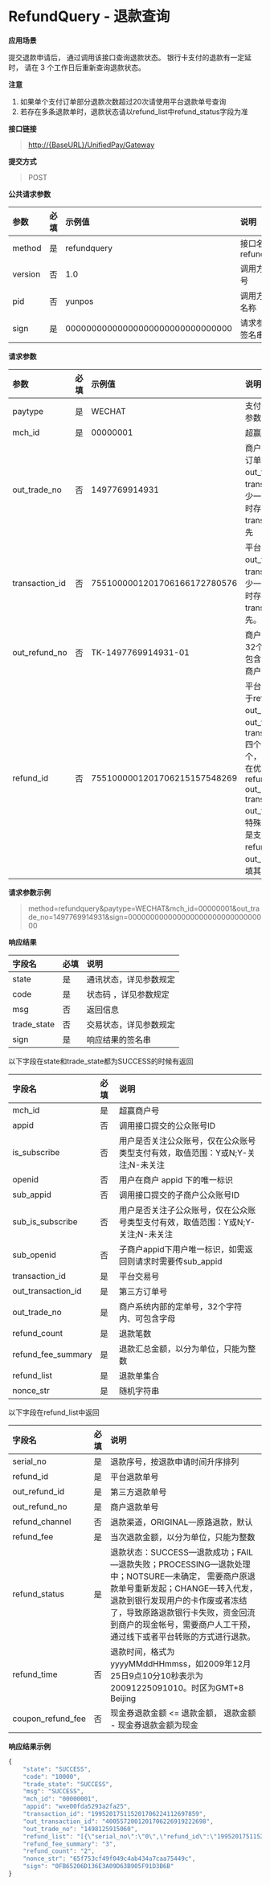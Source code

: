 # RefundQuery - 退款查询

**应用场景**

提交退款申请后， 通过调用该接口查询退款状态。 银行卡支付的退款有一定延时， 请在 3 个工作日后重新查询退款状态。

**注意**

1. 如果单个支付订单部分退款次数超过20次请使用平台退款单号查询
2. 若存在多条退款单时，退款状态请以refund\_list中refund\_status字段为准

**接口链接**

> [http://{BaseURL}/UnifiedPay/Gateway](http://{BaseURL}/OpenPlatform/Login)

**提交方式**

> POST

**公共请求参数**

| 参数 | 必填 | 示例值 | 说明 |
| :--- | :--- | :--- | :--- |
| method | 是 | refundquery | 接口名称，refundquery |
| version | 否 | 1.0 | 调用方版本号 |
| pid | 否 | yunpos | 调用方产品名称 |
| sign | 是 | 00000000000000000000000000000000 | 请求参数的签名串 |

**请求参数**

| 参数 | 必填 | 示例值 | 说明 |
| :--- | :--- | :--- | :--- |
| paytype | 是 | WECHAT | 支付方式，详见参数规定 |
| mch\_id | 是 | 00000001 | 超赢商户号 |
| out\_trade\_no | 否 | 1497769914931 | 商户系统内部的订单号，out\_trade\_no和transaction\_id至少一个必填，同时存在时transaction\_id优先 |
| transaction\_id | 否 | 7551000001201706166172780576 | 平台交易号，out\_trade\_no和transaction\_id至少一个必填，同时存在时transaction\_id优先。 |
| out\_refund\_no | 否 | TK-1497769914931-01 | 商户退款单号，32个字符内、可包含字母,确保在商户系统唯一。 |
| refund\_id | 否 | 7551000001201706215157548269 | 平台退款单号关于refund\_id、out\_refund\_no、out\_trade\_no 、transaction\_id 四个参数必填一个， 如果同时存在优先级为：refund\_id &gt; out\_refund\_no &gt; transaction\_id &gt; out\_trade\_no；特殊说明：如果是支付宝，refund\_id、out\_refund\_no必填其中一个。 |

**请求参数示例**

> method=refundquery&paytype=WECHAT&mch\_id=00000001&out\_trade\_no=1497769914931&sign=00000000000000000000000000000000

**响应结果**

| 字段名 | 必填 | 说明 |
| :--- | :--- | :--- |
| state | 是 | 通讯状态，详见参数规定 |
| code | 是 | 状态码 ，详见参数规定 |
| msg | 否 | 返回信息 |
| trade\_state | 否 | 交易状态，详见参数规定 |
| sign | 是 | 响应结果的签名串 |

以下字段在state和trade\_state都为SUCCESS的时候有返回

| 字段名 | 必填 | 说明 |
| :--- | :--- | :--- |
| mch\_id | 是 | 超赢商户号 |
| appid | 否 | 调用接口提交的公众账号ID |
| is\_subscribe | 否 | 用户是否关注公众账号，仅在公众账号类型支付有效，取值范围：Y或N;Y-关注;N-未关注 |
| openid | 否 | 用户在商户 appid 下的唯一标识 |
| sub\_appid | 否 | 调用接口提交的子商户公众账号ID |
| sub\_is\_subscribe | 否 | 用户是否关注子公众账号，仅在公众账号类型支付有效，取值范围：Y或N;Y-关注;N-未关注 |
| sub\_openid | 否 | 子商户appid下用户唯一标识，如需返回则请求时需要传sub\_appid |
| transaction\_id | 是 | 平台交易号 |
| out\_transaction\_id | 是 | 第三方订单号 |
| out\_trade\_no | 是 | 商户系统内部的定单号，32个字符内、可包含字母 |
| refund\_count | 是 | 退款笔数 |
| refund\_fee\_summary | 是 | 退款汇总金额，以分为单位，只能为整数 |
| refund\_list | 是 | 退款单集合 |
| nonce\_str | 是 | 随机字符串 |

以下字段在refund\_list中返回

| 字段名 | 必填 | 说明 |
| :--- | :--- | :--- |
| serial\_no | 是 | 退款序号，按退款申请时间升序排列 |
| refund\_id | 是 | 平台退款单号 |
| out\_refund\_id | 是 | 第三方退款单号 |
| out\_refund\_no | 是 | 商户退款单号 |
| refund\_channel | 否 | 退款渠道，ORIGINAL—原路退款，默认 |
| refund\_fee | 是 | 当次退款金额，以分为单位，只能为整数 |
| refund\_status | 是 | 退款状态：SUCCESS—退款成功；FAIL—退款失败；PROCESSING—退款处理中；NOTSURE—未确定， 需要商户原退款单号重新发起；CHANGE—转入代发，退款到银行发现用户的卡作废或者冻结了，导致原路退款银行卡失败，资金回流到商户的现金帐号，需要商户人工干预，通过线下或者平台转账的方式进行退款。 |
| refund\_time | 否 | 退款时间，格式为yyyyMMddHHmmss，如2009年12月25日9点10分10秒表示为20091225091010。时区为GMT+8 Beijing |
| coupon\_refund\_fee | 否 | 现金券退款金额 &lt;= 退款金额， 退款金额 - 现金券退款金额为现金 |

**响应结果示例**

```js
{
    "state": "SUCCESS",
    "code": "10000",
    "trade_state": "SUCCESS",
    "msg": "SUCCESS",
    "mch_id": "00000001",
    "appid": "wxe00fda5293a2fa25",
    "transaction_id": "199520175115201706224112697859",
    "out_transaction_id": "4005572001201706226919222698",
    "out_trade_no": "1498125915060",
    "refund_list": "[{\"serial_no\":\"0\",\"refund_id\":\"199520175115201706224212715917\",\"out_refund_id\":\"50000203302017062201274913961\",\"out_refund_no\":\"TK-1498125915060-0.02\",\"refund_channel\":\"ORIGINAL\",\"refund_fee\":\"2\",\"refund_status\":\"SUCCESS\",\"refund_time\":\"20170622182219\"},{\"serial_no\":\"1\",\"refund_id\":\"199520175115201706226290021966\",\"out_refund_id\":\"50000203302017062201275383549\",\"out_refund_no\":\"TK-1498125915060-0.01-1\",\"refund_channel\":\"ORIGINAL\",\"refund_fee\":\"1\",\"refund_status\":\"SUCCESS\",\"refund_time\":\"20170622181822\"}]",
    "refund_fee_summary": "3",
    "refund_count": "2",
    "nonce_str": "65f753cf49f049c4ab434a7caa75449c",
    "sign": "0FB65206D136E3A09D63B905F91D3B6B"
}
```



